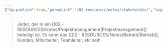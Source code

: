 ```yaml
---
{"dg-publish":true,"permalink":"/02-resources/notes/stakeholder/","tags":["projektmanagement"],"noteIcon":"","updated":"2025-07-12T13:31:41.317+02:00"}
---
```


> Jeder, der in ein [[02 - RESOURCES/Notes/Projektmanagement\|Projektmanagement]] beteiligt ist. Es kann das [[02 - RESOURCES/Notes/Betrieb\|Betrieb]], Kunden, Mitarbeiter, Teamleiter, etc sein.